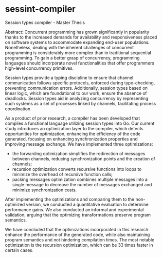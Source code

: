 # sessint-compiler

Session types compiler - Master Thesis

Abstract:
Concurrent programming has grown significantly in popularity thanks to the increased demands for availability and responsiveness placed on software systems to accommodate expanding end-user populations.
Nonetheless, dealing with the inherent challenges of concurrent programming is considerably more complex than in traditional sequential programming.
To gain a better grasp of concurrency, programming languages should incorporate novel functionalities that offer programmers high-level concurrency primitives.

Session types provide a typing discipline to ensure that channel communication follows specific protocols, enforced during type-checking, preventing communication errors.
Additionally, session types based on linear logic, which are foundational to our work, ensure the absence of deadlocks.
Session types aid in analyzing concurrency by representing such systems as a set of processes linked by channels, facilitating process coordination.

As a product of prior research, a compiler has been developed that compiles a functional language utilizing session types into Go.
Our current study introduces an optimization layer to the compiler, which detects opportunities for optimization, enhancing the efficiency of the code generated, focusing on enhancing synchronization properties and improving message exchange. We have implemented three optimizations:

- the forwarding optimization simplifies the redirection of messages between channels, reducing synchronization points and the creation of channels;
- recursion optimization converts recursive functions into loops to minimize the overhead of recursive function calls;
- packing messages optimization combines multiple messages into a single message to decrease the number of messages exchanged and minimize synchronization costs.

After implementing the optimizations and comparing them to the non-optimized version, we conducted a quantitative evaluation to determine performance gains. We also conducted an informal and experimental validation, arguing that the optimizing transformations preserve program semantics.

We have concluded that the optimizations incorporated in this research enhance the performance of the generated code, while also maintaining program semantics and not hindering compilation times. The most notable optimization is the recursion optimization, which can be 33 times faster in certain cases.

